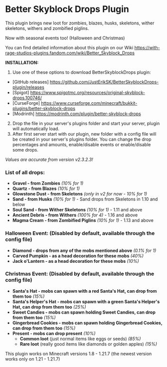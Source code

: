 # Better Skyblock Drops Plugin
This plugin brings new loot for zombies, blazes, husks, skeletons, wither skeletons, withers and zombified piglins.

Now with seasonal events too! (Halloween and Christmas)

You can find detailed information about this plugin on our Wiki https://with-rage-studios-plugins.fandom.com/wiki/Better_Skyblock_Drops

**INSTALLATION:**
1. Use one of these options to download BetterSkyblockDrops plugin:
- [GitHub releases] https://github.com/JustErikSK/BetterSkyblockDrops-plugin/releases
- [Spigot] https://www.spigotmc.org/resources/original-skyblock-drops.100746/
- [CurseForge] https://www.curseforge.com/minecraft/bukkit-plugins/better-skyblock-drops
- [Modrinth] https://modrinth.com/plugin/better-skyblock-drops
2. Drop the file in your server's plugins folder and start your server, plugin will automatically load.
3. After first server start with our plugin, new folder with a config file will be created in your server's plugins folder. You can change the drop percentages and amounts, enable/disable events or enable/disable some drops.


_Values are accurate from version v2.3.2.3!_
### List of all drops:
- **Gravel - from Zombies** _(10% for 1)_
- **Quartz - from Blazes** _(10% for 1)_
- **Glowstone Dust - from Skeletons** _(only in v2 for now - 10% for 1)_
- **Sand - from Husks** _(10% for 1)_ - Sand drops from Skeletons in 1.10 and below
- **Soul Sand - from Wither Skeletons** _(10% for 1)_ - 1.11 and above
- **Ancient Debris - from Withers** _(100% for 4)_ - 1.16 and above
- **Magma Cream - from Zombified Piglins** _(10% for 1)_ - 1.13 and above

### Halloween Event: (Disabled by default, available through the config file)
- **Diamond - drops from any of the mobs mentioned above** _(0.1% for 1)_
- **Carved Pumpkin - as a head decoration for these mobs** _(40%)_
- **Jack o'Lantern - as a head decoration for these mobs** _(10%)_

### Christmas Event: (Disabled by default, available through the config file)
- **Santa's Hat - mobs can spawn with a red Santa's Hat, can drop from them too** _(15%)_
- **Santa's Helper's Hat - mobs can spawn with a green Santa's Helper's Hat, can drop from them too** _(25%)_
- **Sweet Candies - mobs can spawn holding Sweet Candies, can drop from them too** _(15%)_
- **Gingerbread Cookies - mobs can spawn holding Gingerbread Cookies, can drop from them too** _(15%)_
- **Present - mobs can drop present** _(10%)_
  - **Common loot** (just normal items like eggs or seeds) _(85%)_
  - **Rare loot** (really good items like diamonds or golden apples) _(15%)_

This plugin works on Minecraft versions 1.8 - 1.21.7 (the newest version works only on 1.21 - 1.21.7)
